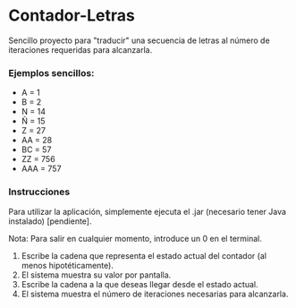 # Contador-Letras
Sencillo proyecto para "traducir" una secuencia de letras al número de iteraciones requeridas para alcanzarla. 
### Ejemplos sencillos: 
- A = 1
- B = 2
- N = 14
- Ñ = 15
- Z = 27
- AA = 28
- BC = 57
- ZZ = 756
- AAA = 757


### Instrucciones
Para utilizar la aplicación, simplemente ejecuta el .jar (necesario tener Java instalado) [pendiente].

Nota: Para salir en cualquier momento, introduce un 0 en el terminal. 
1. Escribe la cadena que representa el estado actual del contador (al menos hipotéticamente).
2. El sistema muestra su valor por pantalla.
3. Escribe la cadena a la que deseas llegar desde el estado actual.
4. El sistema muestra el número de iteraciones necesarias para alcanzarla.

